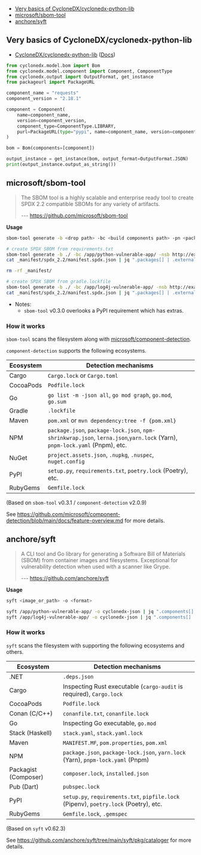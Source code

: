 - [Very basics of CycloneDX/cyclonedx-python-lib](#very-basics-of-cyclonedxcyclonedx-python-lib)
- [microsoft/sbom-tool](#microsoftsbom-tool)
- [anchore/syft](#anchoresyft)

## Very basics of CycloneDX/cyclonedx-python-lib

- [CycloneDX/cyclonedx-python-lib](https://github.com/CycloneDX/cyclonedx-python-lib) ([Docs](https://cyclonedx-python-library.readthedocs.io/en/latest/))

```python
from cyclonedx.model.bom import Bom
from cyclonedx.model.component import Component, ComponentType
from cyclonedx.output import OutputFormat, get_instance
from packageurl import PackageURL

component_name = "requests"
component_version = "2.18.1"

component = Component(
    name=component_name,
    version=component_version,
    component_type=ComponentType.LIBRARY,
    purl=PackageURL(type="pypi", name=component_name, version=component_version),
)

bom = Bom(components=[component])

output_instance = get_instance(bom, output_format=OutputFormat.JSON)
print(output_instance.output_as_string())
```

## microsoft/sbom-tool

> The SBOM tool is a highly scalable and enterprise ready tool to create SPDX 2.2 compatible SBOMs for any variety of artifacts.
>
> --- https://github.com/microsoft/sbom-tool

**Usage**

```bash
sbom-tool generate -b <drop path> -bc <build components path> -pn <package name> -pv <package version> -ps <package supplier> -nsb <namespace uri base>
```

```bash
# create SPDX SBOM from requirements.txt
sbom-tool generate -b ./ -bc /app/python-vulnerable-app/ -nsb http://example.com -pn foo -pv 0.1 -ps foo
cat _manifest/spdx_2.2/manifest.spdx.json | jq ".packages[] | .externalRefs[]? | .referenceLocator"

rm -rf _manifest/

# create SPDX SBOM from gradle.lockfile
sbom-tool generate -b ./ -bc /app/log4j-vulnerable-app/ -nsb http://example.com -pn foo -pv 0.1 -ps foo
cat _manifest/spdx_2.2/manifest.spdx.json | jq ".packages[] | .externalRefs[]? | .referenceLocator"
```

- Notes:
  - `sbom-tool` v0.3.0 overlooks a PyPI requirement which has extras.

### How it works

`sbom-tool` scans the filesystem along with [microsoft/component-detection](https://github.com/microsoft/component-detection).

`component-detection` supports the following ecosystems.

| Ecosystem | Detection mechanisms                                                                                                       |
|-----------|----------------------------------------------------------------------------------------------------------------------------|
| Cargo     | `Cargo.lock` or `Cargo.toml`                                                                                               |
| CocoaPods | `Podfile.lock`                                                                                                             |
| Go        | `go list -m -json all`, `go mod graph`, `go.mod`, `go.sum`                                                                 |
| Gradle    | `.lockfile`                                                                                                                |
| Maven     | `pom.xml` or `mvn dependency:tree -f {pom.xml}`                                                                            |
| NPM       | `package.json`, `package-lock.json`, `npm-shrinkwrap.json`, `lerna.json`,`yarn.lock` (Yarn), `pnpm-lock.yaml` (Pnpm), etc. |
| NuGet     | `project.assets.json`, `.nupkg`, `.nuspec`, `nuget.config`                                                                 |
| PyPI      | `setup.py`, `requirements.txt`, `poetry.lock` (Poetry), etc.                                                               |
| RubyGems  | `Gemfile.lock`                                                                                                             |

(Based on `sbom-tool` v0.3.1 / `component-detection` v2.0.9)

See https://github.com/microsoft/component-detection/blob/main/docs/feature-overview.md for more details.

## anchore/syft

> A CLI tool and Go library for generating a Software Bill of Materials (SBOM) from container images and filesystems. Exceptional for vulnerability detection when used with a scanner like Grype.
>
> --- https://github.com/anchore/syft

**Usage**

```bash
syft <image_or_path> -o <format>
```

```bash
syft /app/python-vulnerable-app/ -o cyclonedx-json | jq ".components[] | .purl"
syft /app/log4j-vulnerable-app/ -o cyclonedx-json | jq ".components[] | .purl"
```

### How it works

`syft` scans the filesystem with supporting the following ecosystems and others.

| Ecosystem            | Detection mechanisms                                                                  |
|----------------------|---------------------------------------------------------------------------------------|
| .NET                 | `.deps.json`                                                                          |
| Cargo                | Inspecting Rust executable (`cargo-audit` is required), `Cargo.lock`                  |
| CocoaPods            | `Podfile.lock`                                                                        |
| Conan (C/C++)        | `conanfile.txt`, `conanfile.lock`                                                     |
| Go                   | Inspecting Go executable, `go.mod`                                                    |
| Stack (Haskell)      | `stack.yaml`, `stack.yaml.lock`                                                       |
| Maven                | `MANIFEST.MF`, `pom.properties`, `pom.xml`                                            |
| NPM                  | `package.json`, `package-lock.json`, `yarn.lock` (Yarn), `pnpm-lock.yaml` (Pnpm)      |
| Packagist (Composer) | `composer.lock`, `installed.json`                                                     |
| Pub (Dart)           | `pubspec.lock`                                                                        |
| PyPI                 | `setup.py`, `requirements.txt`, `pipfile.lock` (Pipenv), `poetry.lock` (Poetry), etc. |
| RubyGems             | `Gemfile.lock`, `.gemspec`                                                            |

(Based on `syft` v0.62.3)

See https://github.com/anchore/syft/tree/main/syft/pkg/cataloger for more details.
